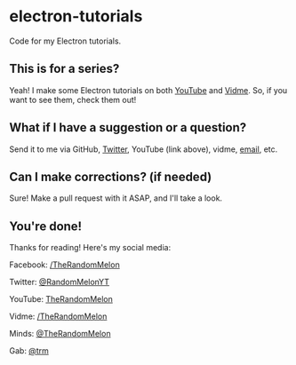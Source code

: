 # electron-tutorials
Code for my Electron tutorials.

## This is for a series?
Yeah! I make some Electron tutorials on both [YouTube](https://www.youtube.com/TheRandomMelonYT?sub_confirmation=1) and [Vidme](https://vid.me/TheRandomMelon). So, if you want to see them, check them out!

## What if I have a suggestion or a question?
Send it to me via GitHub, [Twitter](https://twitter.com/RandomMelonYT), YouTube (link above), vidme, [email](mailto:trm@melonz.nl), etc.

## Can I make corrections? (if needed)
Sure! Make a pull request with it ASAP, and I'll take a look.

## You're done!
Thanks for reading! Here's my social media:

Facebook: [/TheRandomMelon](https://www.facebook.com/TheRandomMelon)

Twitter: [@RandomMelonYT](https://twitter.com/RandomMelonYT)

YouTube: [TheRandomMelon](https://www.youtube.com/TheRandomMelonYT?sub_confirmation=1)

Vidme: [/TheRandomMelon](https://vid.me/TheRandomMelon)

Minds: [@TheRandomMelon](https://minds.com/TheRandomMelon)

Gab: [@trm](https://gab.ai/trm)
